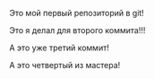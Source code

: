Это мой первый репозиторий в git!

Это я делал для второго коммита!!!

А это уже третий коммит!

А это четвертый из мастера!
